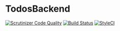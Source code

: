 # TodosBackend
[![Scrutinizer Code Quality](https://scrutinizer-ci.com/g/pmartinez85/TodosBackend/badges/quality-score.png?b=master)](https://scrutinizer-ci.com/g/pmartinez85/TodosBackend/?branch=master)
[![Build Status](https://travis-ci.org/pmartinez85/TodosBackend.svg?branch=master)](https://travis-ci.org/pmartinez85/TodosBackend)
[![StyleCI](https://styleci.io/repos/71568835/shield?branch=master)](https://styleci.io/repos/71568835)


